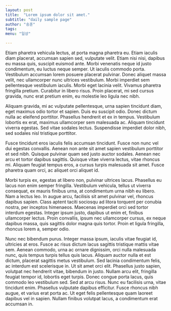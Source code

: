 ```yaml
---
layout: post
title:  "Lorem ipsum dolor sit amet."
subtitle: "daily sample page"
author: "송훈"
tags:
menu: "일상"

---
```




Etiam pharetra vehicula lectus, at porta magna pharetra eu. Etiam iaculis diam placerat, accumsan sapien sed, vulputate velit. Etiam nisi nisi, dapibus eu massa quis, suscipit euismod ante. Morbi venenatis neque id justo condimentum, eu luctus neque semper. Ut iaculis commodo porta. Vestibulum accumsan lorem posuere placerat pulvinar. Donec aliquet massa velit, nec ullamcorper nunc ultrices vestibulum. Morbi imperdiet sem pellentesque vestibulum iaculis. Morbi eget lacinia velit. Vivamus pharetra fringilla pretium. Curabitur in libero risus. Proin placerat, mi sed cursus gravida, nunc erat pretium enim, eu molestie leo ligula nec nibh.

Aliquam gravida, mi ac vulputate pellentesque, urna sapien tincidunt diam, eget maximus odio tortor et sapien. Duis eu suscipit odio. Donec dictum nulla ac eleifend porttitor. Phasellus hendrerit et ex in tempus. Vestibulum lobortis ex erat, maximus ullamcorper sem malesuada ac. Aliquam tincidunt viverra egestas. Sed vitae sodales lectus. Suspendisse imperdiet dolor nibh, sed sodales nisl tristique porttitor.

Fusce tincidunt eros iaculis felis accumsan tincidunt. Fusce non nunc vel dui egestas convallis. Aenean non ante sit amet sapien vestibulum porttitor et sed nibh. Quisque pulvinar quam sed justo auctor sodales. Aenean nec arcu et tortor dapibus sagittis. Quisque vitae viverra lectus, vitae rhoncus mi. Aliquam feugiat tempus eros, a cursus turpis malesuada sit amet. Fusce pharetra quam orci, ac aliquet orci aliquet id.

Morbi turpis ex, egestas at libero non, pulvinar ultrices lacus. Phasellus eu lacus non enim semper fringilla. Vestibulum vehicula, tellus ut viverra consequat, ex mauris finibus urna, at condimentum urna nibh eu libero. Nam a lectus leo. In augue arcu, facilisis sit amet pulvinar vel, rhoncus dapibus sapien. Class aptent taciti sociosqu ad litora torquent per conubia nostra, per inceptos himenaeos. Maecenas imperdiet orci sed tortor interdum egestas. Integer ipsum justo, dapibus ut enim et, finibus ullamcorper lectus. Proin convallis, ipsum nec ullamcorper cursus, ex neque dapibus massa, quis sagittis dolor magna quis tortor. Proin et ligula fringilla, rhoncus lorem a, semper odio.

Nunc nec bibendum purus. Integer massa ipsum, iaculis vitae feugiat id, ultricies at eros. Fusce ac risus dictum lacus sagittis tristique mattis vitae sem. Aenean commodo, urna ac ornare dignissim, orci nulla malesuada nunc, quis tempus turpis tellus quis lacus. Aliquam auctor nulla et est dictum, placerat sagittis metus vestibulum. Sed lacinia condimentum felis, ac interdum est scelerisque in. Ut sit amet orci elit. Phasellus justo sapien, volutpat nec hendrerit vitae, bibendum in justo. Nullam arcu elit, fringilla feugiat tempor id, lobortis eget turpis. Donec congue porta lacus, quis commodo leo vestibulum sed. Sed at arcu risus. Nunc eu facilisis urna, vitae tincidunt enim. Phasellus vulputate dapibus efficitur. Fusce rhoncus nibh augue, et varius erat porta ac. Ut eget felis pellentesque quam laoreet dapibus vel in sapien. Nullam finibus volutpat lacus, a condimentum erat accumsan in.